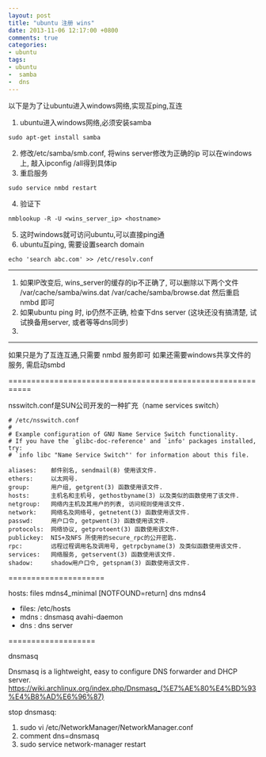 ```yaml
---
layout: post
title: "ubuntu 注册 wins"
date: 2013-11-06 12:17:00 +0800
comments: true
categories:
- ubuntu
tags:
- ubuntu
-  samba
-  dns
---
```


以下是为了让ubuntu进入windows网络,实现互ping,互连


1. ubuntu进入windows网络,必须安装samba
```
sudo apt-get install samba
```
2. 修改/etc/samba/smb.conf, 将wins server修改为正确的ip
      可以在windows上, 敲入ipconfig /all得到具体ip
3. 重启服务
```
sudo service nmbd restart
```
4. 验证下
```
nmblookup -R -U <wins_server_ip> <hostname>
```
5. 这时windows就可访问ubuntu,可以直接ping通
6. ubuntu互ping, 需要设置search domain
```
echo 'search abc.com' >> /etc/resolv.conf
```


-----

1. 如果IP改变后, wins_server的缓存的ip不正确了,
可以删除以下两个文件
/var/cache/samba/wins.dat
/var/cache/samba/browse.dat 
然后重启 nmbd 即可
2. 如果ubuntu ping 时, ip仍然不正确, 检查下dns server
      (这块还没有搞清楚, 试试换备用server, 或者等等dns同步)
3. 


-------

如果只是为了互连互通,只需要 nmbd 服务即可
如果还需要windows共享文件的服务, 需启动smbd


























===========================================================


nsswitch.conf是SUN公司开发的一种扩充（name services switch）

```
# /etc/nsswitch.conf
#
# Example configuration of GNU Name Service Switch functionality.
# If you have the `glibc-doc-reference' and `info' packages installed, try:
# `info libc "Name Service Switch"' for information about this file.

aliases:    邮件别名, sendmail(8) 使用该文件. 
ethers:     以太网号. 
group:      用户组, getgrent(3) 函数使用该文件. 
hosts:      主机名和主机号, gethostbyname(3) 以及类似的函数使用了该文件. 
netgroup:   网络内主机及其用户的列表, 访问规则使用该文件. 
network:    网络名及网络号, getnetent(3) 函数使用该文件. 
passwd:     用户口令, getpwent(3) 函数使用该文件. 
protocols:  网络协议, getprotoent(3) 函数使用该文件. 
publickey:  NIS+及NFS 所使用的secure_rpc的公开密匙. 
rpc:        远程过程调用名及调用号, getrpcbyname(3) 及类似函数使用该文件. 
services:   网络服务, getservent(3) 函数使用该文件. 
shadow:     shadow用户口令, getspnam(3) 函数使用该文件.
```


=====================

hosts: files mdns4_minimal [NOTFOUND=return] dns mdns4

* files:  /etc/hosts
* mdns :  dnsmasq  avahi-daemon
* dns  :  dns server


===================

dnsmasq

Dnsmasq is a lightweight, easy to configure DNS forwarder and DHCP server. 
https://wiki.archlinux.org/index.php/Dnsmasq_(%E7%AE%80%E4%BD%93%E4%B8%AD%E6%96%87)


stop dnsmasq:
1. sudo vi /etc/NetworkManager/NetworkManager.conf
2. comment  dns=dnsmasq
3. sudo service network-manager restart
